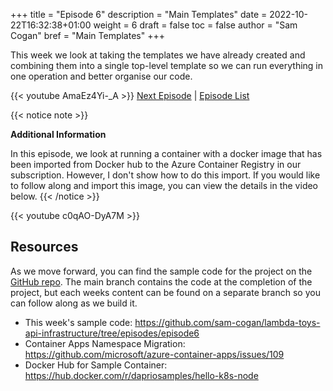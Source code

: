 +++
title = "Episode 6"
description = "Main Templates"
date = 2022-10-22T16:32:38+01:00
weight = 6
draft = false
toc = false
author = "Sam Cogan"
bref = "Main Templates"
+++

This week we look at taking the templates we have already created and combining them into a single top-level template so we can run everything in one operation and better organise our code.

{{< youtube AmaEz4Yi-_A >}}
[Next Episode](/docs/episode-7) | [Episode List](/docs)

{{< notice note >}}

**Additional Information**

In this episode, we look at running a container with a docker image that has been imported from Docker hub to the Azure Container Registry in our subscription. However, I don't show how to do this import. If you would like to follow along and import this image, you can view the details in the video below.
{{< /notice >}}

{{< youtube c0qAO-DyA7M >}}


## Resources

As we move forward, you can find the sample code for the project on the  [GitHub repo](https://github.com/sam-cogan/lambda-toys-api-infrastructure/). The main branch contains the code at the completion of the project, but each weeks content can be found on a separate branch so you can follow along as we build it.

- This week's sample code:  https://github.com/sam-cogan/lambda-toys-api-infrastructure/tree/episodes/episode6
- Container Apps Namespace Migration: https://github.com/microsoft/azure-container-apps/issues/109
- Docker Hub for Sample Container: https://hub.docker.com/r/dapriosamples/hello-k8s-node
